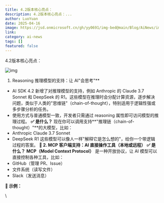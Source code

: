 ```yaml
---
title: 4.2版本核心亮点：
description: 4.2版本核心亮点：...
author: LuoYuan
date: 2025-04-16
image: https://jsd.onmicrosoft.cn/gh/yy0691/img-bed@main/Blog/AiNews/img_v3_02km_c9ec786e-087d-4253-9e5d-11857c83777g.jpg
link: 
category: ai-news
tags: []
featured: false
---
```

4.2版本核心亮点：  

![img](https://jsd.onmicrosoft.cn/gh/yy0691/img-bed@main/Blog/AiNews/img_v3_02km_c9ec786e-087d-4253-9e5d-11857c83777g.jpg)

1. Reasoning 推理模型的支持：让 AI"会思考"**
  - AI SDK 4.2 新增了对推理模型的支持，例如 Anthropic 的 Claude 3.7 Sonnet 和 DeepSeek 的 R1。这些模型在推理时会分配计算资源，逐步解决问题，类似于人类的"思维链"（chain-of-thought），特别适用于逻辑性强或多步骤分析的任务。
  - 使用方式与普通模型一致，开发者只需通过 reasoning 属性即可访问模型的推理过程。
  **✅ 是什么？**
  现在你可以调用支持**"推理链（chain-of-thought）"**的大模型，比如：
  - Anthropic Claude 3.7 Sonnet
  - DeepSeek R1
  这些模型可以像人一样"解释它是怎么想的"，给你一个带逻辑过程的答案。
  **🔧 2. MCP 客户端支持：AI 直接操作工具（本地或远程）**
  **✅ 是什么？**
  **MCP（Model Context Protocol）** 是一种开放协议，让 AI 模型可以直接控制各种工具，比如：
  - GitHub（管理 PR、Issue）
  - 文件系统（读写文件）
  - Slack（发送消息）

  **🧠 示例：**

  \